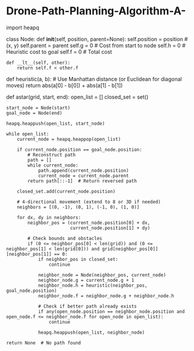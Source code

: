 # Drone-Path-Planning-Algorithm-A-
import heapq

class Node:
    def __init__(self, position, parent=None):
        self.position = position  # (x, y)
        self.parent = parent
        self.g = 0  # Cost from start to node
        self.h = 0  # Heuristic cost to goal
        self.f = 0  # Total cost

    def __lt__(self, other):
        return self.f < other.f

def heuristic(a, b):
    # Use Manhattan distance (or Euclidean for diagonal moves)
    return abs(a[0] - b[0]) + abs(a[1] - b[1])

def astar(grid, start, end):
    open_list = []
    closed_set = set()

    start_node = Node(start)
    goal_node = Node(end)
    
    heapq.heappush(open_list, start_node)

    while open_list:
        current_node = heapq.heappop(open_list)

        if current_node.position == goal_node.position:
            # Reconstruct path
            path = []
            while current_node:
                path.append(current_node.position)
                current_node = current_node.parent
            return path[::-1]  # Return reversed path

        closed_set.add(current_node.position)

        # 4-directional movement (extend to 8 or 3D if needed)
        neighbors = [(0, -1), (0, 1), (-1, 0), (1, 0)]

        for dx, dy in neighbors:
            neighbor_pos = (current_node.position[0] + dx,
                            current_node.position[1] + dy)

            # Check bounds and obstacles
            if (0 <= neighbor_pos[0] < len(grid)) and (0 <= neighbor_pos[1] < len(grid[0])) and grid[neighbor_pos[0]][neighbor_pos[1]] == 0:
                if neighbor_pos in closed_set:
                    continue

                neighbor_node = Node(neighbor_pos, current_node)
                neighbor_node.g = current_node.g + 1
                neighbor_node.h = heuristic(neighbor_pos, goal_node.position)
                neighbor_node.f = neighbor_node.g + neighbor_node.h

                # Check if better path already exists
                if any(open_node.position == neighbor_node.position and open_node.f <= neighbor_node.f for open_node in open_list):
                    continue

                heapq.heappush(open_list, neighbor_node)

    return None  # No path found
